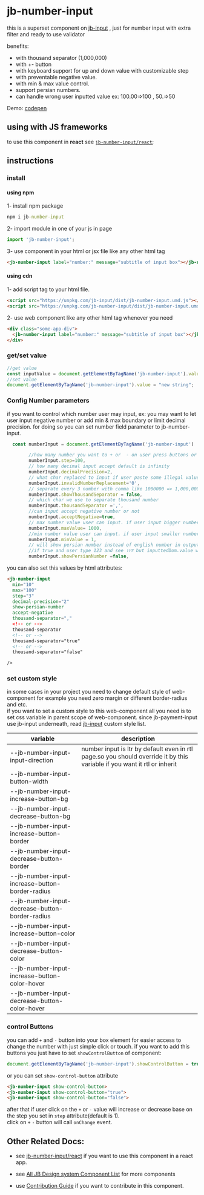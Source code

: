 # jb-number-input

this is a superset component on [jb-input](https://github.com/javadbat/jb-input) , just for number input with extra filter and ready to use validator

benefits:

- with thousand separator (1,000,000)
- with  +- button
- with keyboard support for up and down value with customizable step
- with preventable negative value.
- with min & max value control.
- support persian numbers.
- can handle wrong user inputted value ex: 100.00=>100 , 50.=>50


Demo: [codepen](https://codepen.io/javadbat/pen/gONgKRw)

## using with JS frameworks

to use this component in **react** see [`jb-number-input/react`](https://github.com/javadbat/jb-number-input/tree/main/react);

## instructions

### install

#### using npm

1- install npm package
```cmd
npm i jb-number-input
```

2- import module in one of your js in page

```js
import 'jb-number-input';

```

3- use component in your html or jsx file like any other html tag

```html
<jb-number-input label="number:" message="subtitle of input box"></jb-number-input>
```
#### using cdn

1- add script tag to your html file.

```HTML
<script src="https://unpkg.com/jb-input/dist/jb-number-input.umd.js"></script>
<script src="https://unpkg.com/jb-number-input/dist/jb-number-input.umd.js"></script>
```
2- use web component like any other html tag whenever you need

```html
<div class="some-app-div">
  <jb-number-input label="number:" message="subtitle of input box"></jb-number-input>
</div>
```
### get/set value

```js
//get value
const inputValue = document.getElementByTagName('jb-number-input').value;
//set value
document.getElementByTagName('jb-number-input').value = "new string";
```
### Config Number parameters

if you want to control which number user may input, ex: you may want to let user input negative number or add min & max boundary or limit decimal precision. for doing so you can set number field parameter to jb-number-input.    

```javascript
  const numberInput = document.getElementByTagName('jb-number-input')

        //how many number you want to + or  - on user press buttons or use arrow keys default is 1
        numberInput.step=100,
        // how many decimal input accept default is infinity
        numberInput.decimalPrecision=2,
        // what char replaced to input if user paste some illegal value default is '' (empty string)
        numberInput.invalidNumberReplacement='0',
        // separate every 3 number with comma like 1000000 => 1,000,000
        numberInput.showThousandSeparator = false,
        // which char we use to separate thousand number
        numberInput.thousandSeparator =',',
        //can input accept negative number or not
        numberInput.acceptNegative=true,
        // max number value user can input. if user input bigger number it will be set to max
        numberInput.maxValue= 1000,
        //min number value user can input. if user input smaller number it will be set to this value.
        numberInput.minValue = 1,
        // will show persian number instead of english number in output but original input value remain in english char
        //if true and user type 123 and see ۱۲۳ but inputtedDom.value will be 123
        numberInput.showPersianNumber =false,
```

you can also set this values by html attributes:
```html
<jb-number-input 
  min="10"
  max="100"
  step="3"
  decimal-precision="2"
  show-persian-number
  accept-negative
  thousand-separator=","
  <!-- or -->
  thousand-separator
  <!-- or -->
  thousand-separator="true"
  <!-- or -->
  thousand-separator="false"

/>
```



### set custom style

in some cases in your project you need to change default style of web-component for example you need zero margin or different border-radius and etc.    
if you want to set a custom style to this web-component all you need is to set css variable in parent scope of web-component.
since jb-payment-input use jb-input underneath, read [jb-input](https://github.com/javadbat/jb-input) custom style list.

| variable                                       | description |
|------------------------------------------------|-------------|
| --jb-number-input-input-direction              | number input is ltr by default even in rtl page.so you should override it by this variable if you want it rtl or inherit |
| --jb-number-input-button-width                 | |
| --jb-number-input-increase-button-bg           | |
| --jb-number-input-decrease-button-bg           | |
| --jb-number-input-increase-button-border       | |
| --jb-number-input-decrease-button-border       | |
| --jb-number-input-increase-button-border-radius| |
| --jb-number-input-decrease-button-border-radius| |
| --jb-number-input-increase-button-color        | |
| --jb-number-input-decrease-button-color        | |
| --jb-number-input-increase-button-color-hover  | |
| --jb-number-input-decrease-button-color-hover  | |

### control Buttons
you can add `+` and `-` button into your box element for easier access to change the number with just simple click or touch.
if you want to add this buttons you just have to set `showControlButton` of component:

```js
document.getElementByTagName('jb-number-input').showControlButton = true //or false
```
or you can set `show-control-button` attribute 
```html
<jb-number-input show-control-button>
<jb-number-input show-control-button="true">
<jb-number-input show-control-button="false">
```
after that if user click on the `+` or `-` value will increase or decrease base on the step you set in `step` attribute(default is 1).    
click on `+` `-` button will call `onChange` event.

## Other Related Docs:

- see [jb-number-input/react](https://github.com/javadbat/jb-number-input/tree/main/react) if you want to use this component in a react app.

- see [All JB Design system Component List](https://github.com/javadbat/design-system/blob/main/docs/component-list.md) for more components

- use [Contribution Guide](https://github.com/javadbat/design-system/blob/main/docs/contribution-guide.md) if you want to contribute in this component.